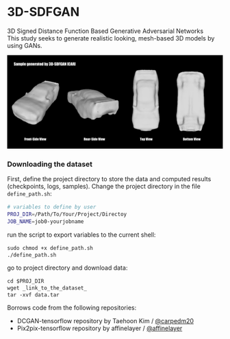# 3D-SDFGAN
3D Signed Distance Function Based Generative Adversarial Networks  
This study seeks to generate realistic looking, mesh-based 3D models by using GANs.

![Image of Car Sample](https://github.com/maxjiang93/SDFGAN/blob/combined/images/car_sample.png)

### Downloading the dataset
First, define the project directory to store the data and computed results (checkpoints, logs, samples). Change the project directory in the file `define_path.sh`:
```bash
# variables to define by user
PROJ_DIR=/Path/To/Your/Project/Directoy
JOB_NAME=job0-yourjobname
```
run the script to export variables to the current shell:
```
sudo chmod +x define_path.sh
./define_path.sh
```
go to project directory and download data:
```
cd $PROJ_DIR
wget _link_to_the_dataset_
tar -xvf data.tar
```

Borrows code from the following repositories:
 * DCGAN-tensorflow repository by Taehoon Kim / [@carpedm20](http://carpedm20.github.io/)
 * Pix2pix-tensorflow repository by affinelayer / [@affinelayer](https://github.com/affinelayer/pix2pix-tensorflow)

